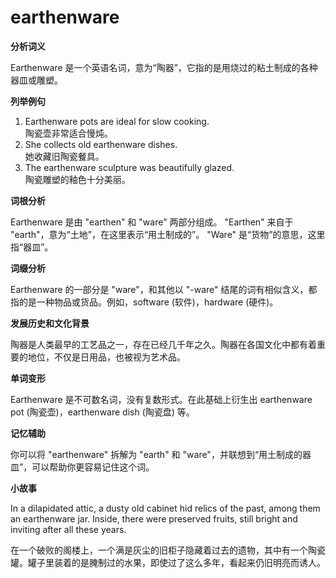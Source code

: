 # earthenware

**分析词义**

  

Earthenware 是一个英语名词，意为“陶器”，它指的是用烧过的粘土制成的各种器皿或雕塑。

  

**列举例句**

  

1.  Earthenware pots are ideal for slow cooking.  
    陶瓷壶非常适合慢炖。
2.  She collects old earthenware dishes.  
    她收藏旧陶瓷餐具。
3.  The earthenware sculpture was beautifully glazed.  
    陶瓷雕塑的釉色十分美丽。

  

**词根分析**

  

Earthenware 是由 "earthen" 和 "ware" 两部分组成。 "Earthen" 来自于 "earth"，意为“土地”，在这里表示“用土制成的”。 "Ware" 是“货物”的意思，这里指“器皿”。

  

**词缀分析**

  

Earthenware 的一部分是 "ware"，和其他以 "-ware" 结尾的词有相似含义，都指的是一种物品或货品。例如，software (软件)，hardware (硬件)。

  

**发展历史和文化背景**

  

陶器是人类最早的工艺品之一，存在已经几千年之久。陶器在各国文化中都有着重要的地位，不仅是日用品，也被视为艺术品。

  

**单词变形**

  

Earthenware 是不可数名词，没有复数形式。在此基础上衍生出 earthenware pot (陶瓷壶)，earthenware dish (陶瓷盘) 等。

  

**记忆辅助**

  

你可以将 "earthenware" 拆解为 "earth" 和 "ware"，并联想到“用土制成的器皿”，可以帮助你更容易记住这个词。

  

**小故事**

  

In a dilapidated attic, a dusty old cabinet hid relics of the past, among them an earthenware jar. Inside, there were preserved fruits, still bright and inviting after all these years.

  

在一个破败的阁楼上，一个满是灰尘的旧柜子隐藏着过去的遗物，其中有一个陶瓷罐。罐子里装着的是腌制过的水果，即使过了这么多年，看起来仍旧明亮而诱人。
